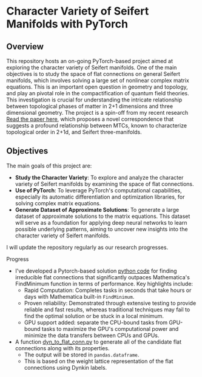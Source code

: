 # Character Variety of Seifert Manifolds with PyTorch

## Overview

This repository hosts an on-going PyTorch-based project aimed at exploring the character variety of Seifert manifolds. One of the main objectives is to study the space of flat connections on general Seifert manifolds, which involves solving a large set of nonlinear complex matrix equations. This is an important open question in geometry and topology, and play an pivotal role in the compactification of quantum field theories. This investigation is crucial for understanding the intricate relationship between topological phases of matter in 2+1 dimensions and three dimensional geometry. The project is a spin-off from my recent research [Read the paper here](https://arxiv.org/abs/2403.03973), which proposes a novel correspondence that suggests a profound relationship between MTCs, known to characterize topological order in 2+1d, and Seifert three-manifolds. 

## Objectives

The main goals of this project are:

- **Study the Character Variety**: To explore and analyze the character variety of Seifert manifolds by examining the space of flat connections. 
- **Use of PyTorch**: To leverage PyTorch's computational capabilities, especially its automatic differentiation and optimization libraries, for solving complex matrix equations.
- **Generate Dataset of Approximate Solutions**: To generate a large dataset of approximate solutions to the matrix equations. This dataset will serve as a foundation for applying deep neural networks to learn possible underlying patterns, aiming to uncover new insights into the character variety of Seifert manifolds.

I will update the repository regularly as our research progresses.

Progress

- I've developed a Pytorch-based solution [python code](./finding_flat_conn_gpu.py) for finding irreducible flat connections that significantly outpaces Mathematica's FindMinimum function in terms of performance. Key highlights include:
  * Rapid Computation: Completes tasks in seconds that take hours or days with Mathematica built-in `FindMinimum`.
  * Proven reliability: Demonstrated through extensive testing to provide reliable and fast results, whereas traditional techniques may fail to find the optimal solution or be stuck in a local minimum.
  * GPU support added: separate the CPU-bound tasks from GPU-bound tasks to maximize the GPU's computational power and minimize the data transfers between CPUs and GPUs.
- A function [dyn_to_flat_conn.py](./dyn_to_flat_conn.py) to generate all of the candidate flat connections along with its properties.
  * The output will be stored in `pandas.dataframe`.
  * This is based on the weight lattice representation of the flat connections using Dynkin labels.
 

